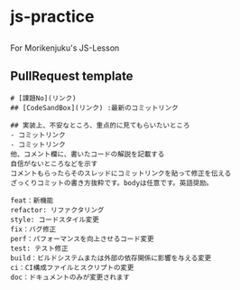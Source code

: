 # js-practice

##

For Morikenjuku's JS-Lesson

## PullRequest template

```
# [課題No](リンク)
## [CodeSandBox](リンク) :最新のコミットリンク

## 実装上、不安なところ、重点的に見てもらいたいところ
- コミットリンク
- コミットリンク
他、コメント欄に、書いたコードの解説を記載する
自信がないところなどを示す
コメントもらったらそのスレッドにコミットリンクを貼って修正を伝える
ざっくりコミットの書き方抜粋です。bodyは任意です。英語奨励。

feat：新機能
refactor: リファクタリング
style: コードスタイル変更
fix：バグ修正
perf：パフォーマンスを向上させるコード変更
test: テスト修正
build：ビルドシステムまたは外部の依存関係に影響を与える変更
ci：CI構成ファイルとスクリプトの変更
doc：ドキュメントのみが変更されます
```

